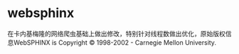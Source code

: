 websphinx
=========

在卡内基梅隆的网络爬虫基础上做出修改，特别针对线程数做出优化，原始版权信息WebSPHINX is Copyright © 1998-2002 - Carnegie Mellon University.
